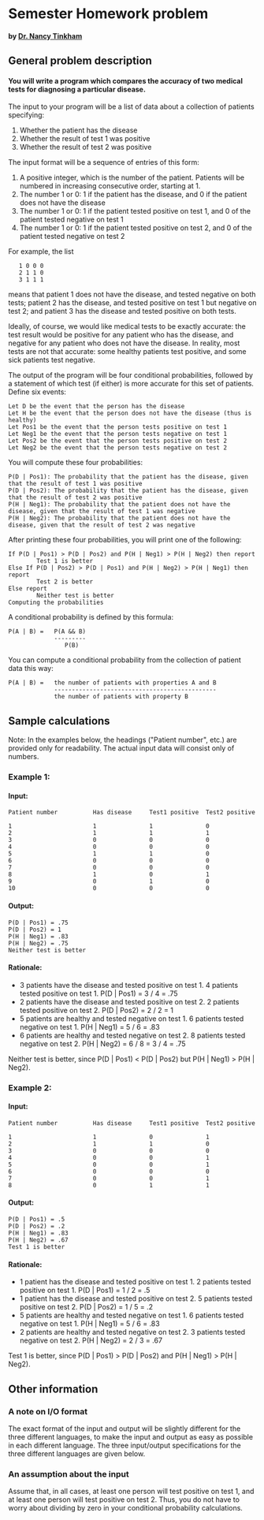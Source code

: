 # Semester Homework problem
#### by [Dr. Nancy Tinkham](elvis.rowan.edu/~nlt)

## General problem description

#### You will write a program which compares the accuracy of two medical tests for diagnosing a particular disease.

The input to your program will be a list of data about a collection of patients specifying:

1. Whether the patient has the disease
2. Whether the result of test 1 was positive
3. Whether the result of test 2 was positive

The input format will be a sequence of entries of this form:

1. A positive integer, which is the number of the patient. Patients will be numbered in increasing consecutive order, starting at 1.
2. The number 1 or 0: 1 if the patient has the disease, and 0 if the patient does not have the disease
3. The number 1 or 0: 1 if the patient tested positive on test 1, and 0 of the patient tested negative on test 1
4. The number 1 or 0: 1 if the patient tested positive on test 2, and 0 of the patient tested negative on test 2

For example, the list
```
   1 0 0 0
   2 1 1 0
   3 1 1 1
```
means that patient 1 does not have the disease, and tested negative on both tests; patient 2 has the disease, and tested positive on test 1 but negative on test 2; and patient 3 has the disease and tested positive on both tests.

Ideally, of course, we would like medical tests to be exactly accurate: the test result would be positive for any patient who has the disease, and negative for any patient who does not have the disease. In reality, most tests are not that accurate: some healthy patients test positive, and some sick patients test negative.

The output of the program will be four conditional probabilities, followed by a statement of which test (if either) is more accurate for this set of patients. Define six events:
```
Let D be the event that the person has the disease 
Let H be the event that the person does not have the disease (thus is healthy) 
Let Pos1 be the event that the person tests positive on test 1 
Let Neg1 be the event that the person tests negative on test 1 
Let Pos2 be the event that the person tests positive on test 2 
Let Neg2 be the event that the person tests negative on test 2
```
You will compute these four probabilities:
```
P(D | Pos1): The probability that the patient has the disease, given that the result of test 1 was positive 
P(D | Pos2): The probability that the patient has the disease, given that the result of test 2 was positive 
P(H | Neg1): The probability that the patient does not have the disease, given that the result of test 1 was negative 
P(H | Neg2): The probability that the patient does not have the disease, given that the result of test 2 was negative
```
After printing these four probabilities, you will print one of the following:
```
If P(D | Pos1) > P(D | Pos2) and P(H | Neg1) > P(H | Neg2) then report 
        Test 1 is better 
Else If P(D | Pos2) > P(D | Pos1) and P(H | Neg2) > P(H | Neg1) then report 
        Test 2 is better 
Else report 
        Neither test is better
Computing the probabilities
```
A conditional probability is defined by this formula:
```
P(A | B) =   P(A && B) 
             ---------
                P(B)
```
You can compute a conditional probability from the collection of patient data this way:
```
P(A | B) =   the number of patients with properties A and B
             ----------------------------------------------
             the number of patients with property B
```
## Sample calculations

Note: In the examples below, the headings ("Patient number", etc.) are provided only for readability. The actual input data will consist only of numbers.

### Example 1:
#### Input:
```
Patient number          Has disease     Test1 positive  Test2 positive

1                       1               1               0
2                       1               1               1
3                       0               0               0
4                       0               0               0
5                       1               1               0
6                       0               0               0
7                       0               0               0
8                       1               0               1
9                       0               1               0
10                      0               0               0
```
#### Output:
```
P(D | Pos1) = .75
P(D | Pos2) = 1
P(H | Neg1) = .83
P(H | Neg2) = .75
Neither test is better
```
#### Rationale:

- 3 patients have the disease and tested positive on test 1. 4 patients tested positive on test 1. P(D | Pos1) = 3 / 4 = .75
- 2 patients have the disease and tested positive on test 2. 2 patients tested positive on test 2. P(D | Pos2) = 2 / 2 = 1
- 5 patients are healthy and tested negative on test 1. 6 patients tested negative on test 1. P(H | Neg1) = 5 / 6 = .83
- 6 patients are healthy and tested negative on test 2. 8 patients tested negative on test 2. P(H | Neg2) = 6 / 8 = 3 / 4 = .75

Neither test is better, since P(D | Pos1) < P(D | Pos2) but P(H | Neg1) > P(H | Neg2).
### Example 2:
#### Input:
```
Patient number          Has disease     Test1 positive  Test2 positive

1                       1               0               1
2                       1               1               0
3                       0               0               0
4                       0               0               1
5                       0               0               1
6                       0               0               0
7                       0               0               1
8                       0               1               1
```
#### Output:
```
P(D | Pos1) = .5
P(D | Pos2) = .2
P(H | Neg1) = .83
P(H | Neg2) = .67
Test 1 is better
```
#### Rationale:
- 1 patient has the disease and tested positive on test 1. 2 patients tested positive on test 1. P(D | Pos1) = 1 / 2 = .5
- 1 patient has the disease and tested positive on test 2. 5 patients tested positive on test 2. P(D | Pos2) = 1 / 5 = .2
- 5 patients are healthy and tested negative on test 1. 6 patients tested negative on test 1. P(H | Neg1) = 5 / 6 = .83
- 2 patients are healthy and tested negative on test 2. 3 patients tested negative on test 2. P(H | Neg2) = 2 / 3 = .67

Test 1 is better, since P(D | Pos1) > P(D | Pos2) and P(H | Neg1) > P(H | Neg2).

## Other information

### A note on I/O format

The exact format of the input and output will be slightly different for the three different languages, to make the input and output as easy as possible in each different language. The three input/output specifications for the three different languages are given below.

### An assumption about the input

Assume that, in all cases, at least one person will test positive on test 1, and at least one person will test positive on test 2. Thus, you do not have to worry about dividing by zero in your conditional probability calculations.
